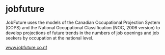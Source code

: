 # jobfuture
 JobFuture uses the models of the Canadian Occupational Projection System (COPS) and the National Occupational Classification (NOC, 2006 version) to develop projections of future trends in the numbers of job openings and job seekers by occupation at the national level. 

www.jobfuture.co.nf
